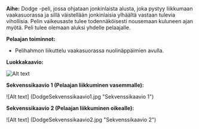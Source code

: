 **Aihe:** Dodge -peli, jossa ohjataan jonkinlaista alusta, joka pystyy liikkumaan vaakasuorassa ja sillä väistellään jonkinlaisia ylhäältä vastaan tulevia vihollisia.
 Pelin vaikeusaste tulee todennäköisesti nousemaan kuluneen ajan myötä. Peli tulee olemaan aluksi yhdelle pelaajalle. 

**Pelaajan toiminnot:**

* Pelihahmon liikuttelu vaakasuorassa nuolinäppäimien avulla.

**Luokkakaavio:**

![Alt text](luokkakaavio.png "Luokkakaavio")

**Sekvenssikaavio 1 (Pelaajan liikkuminen vasemmalle):**

![Alt text] (DodgeSekvenssikaavio1.jpg "Sekvenssikaavio 1")

**Sekvenssikaavio 2 (Pelaajan liikkuminen oikealle):**

![Alt text] (DodgeSekvenssikaavio2.jpg "Sekvenssikaavio 2")




